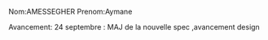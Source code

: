 Nom:AMESSEGHER
Prenom:Aymane

Avancement:
24 septembre : MAJ de la nouvelle spec ,avancement design
